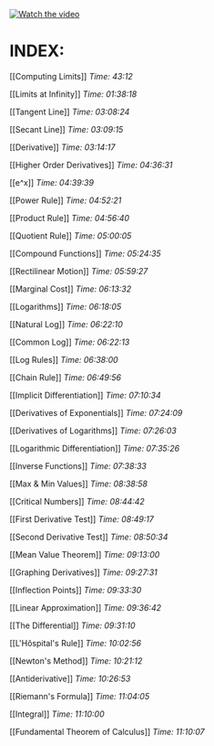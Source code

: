 
[![Watch the video](https://img.youtube.com/vi/HfACrKJ_Y2w/0.jpg)](https://www.youtube.com/watch?v=HfACrKJ_Y2w)
# INDEX:




[[Computing Limits]]
*Time: 43:12*

[[Limits at Infinity]]
*Time: 01:38:18*

[[Tangent Line]]
*Time: 03:08:24*

[[Secant Line]]
*Time: 03:09:15*

[[Derivative]]
*Time: 03:14:17*

[[Higher Order Derivatives]]
*Time: 04:36:31*

[[e^x]]
*Time: 04:39:39*

[[Power Rule]]
*Time: 04:52:21*

[[Product Rule]]
*Time: 04:56:40*

[[Quotient Rule]]
*Time: 05:00:05*

[[Compound Functions]]
*Time: 05:24:35*

[[Rectilinear Motion]]
*Time: 05:59:27*

[[Marginal Cost]]
*Time: 06:13:32*

[[Logarithms]]
*Time: 06:18:05*

[[Natural Log]]
*Time: 06:22:10*

[[Common Log]]
*Time: 06:22:13*

[[Log Rules]]
*Time: 06:38:00*

[[Chain Rule]]
*Time: 06:49:56*

[[Implicit Differentiation]]
*Time: 07:10:34*

[[Derivatives of Exponentials]]
*Time: 07:24:09*

[[Derivatives of Logarithms]]
*Time: 07:26:03*

[[Logarithmic Differentiation]]
*Time: 07:35:26*

[[Inverse Functions]]
*Time: 07:38:33*

[[Max & Min Values]]
*Time: 08:38:58*

[[Critical Numbers]]
*Time: 08:44:42*

[[First Derivative Test]]
*Time: 08:49:17*

[[Second Derivative Test]]
*Time: 08:50:34*

[[Mean Value Theorem]]
*Time: 09:13:00*

[[Graphing Derivatives]]
*Time: 09:27:31*

[[Inflection Points]]
*Time: 09:33:30*

[[Linear Approximation]]
*Time: 09:36:42*

[[The Differential]]
*Time: 09:31:10*

[[L'Hôspital's Rule]]
*Time: 10:02:56*

[[Newton's Method]]
*Time: 10:21:12*

[[Antiderivative]]
*Time: 10:26:53*

[[Riemann's Formula]]
*Time: 11:04:05*

[[Integral]]
*Time: 11:10:00*

[[Fundamental Theorem of Calculus]]
*Time: 11:10:07*





